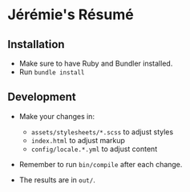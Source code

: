 # Jérémie's Résumé

## Installation

- Make sure to have Ruby and Bundler installed.
- Run `bundle install`

## Development

- Make your changes in:
  - `assets/stylesheets/*.scss` to adjust styles
  - `index.html` to adjust markup
  - `config/locale.*.yml` to adjust content
- Remember to run `bin/compile` after each change.

- The results are in `out/`.
